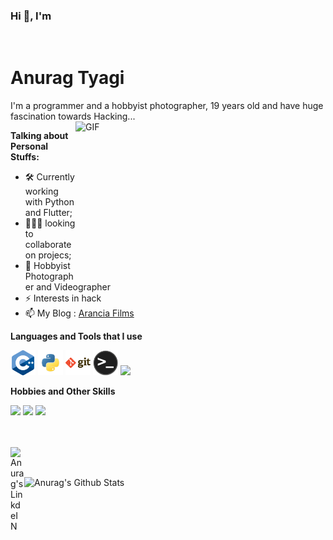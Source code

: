 ### Hi 👋, I'm 
<br />

<h1>Anurag Tyagi</h1>
I'm a programmer and a hobbyist photographer, 19 years old and have huge fascination towards Hacking...


<img align="right" height="250" width="400" alt="GIF" src="https://miro.medium.com/max/1360/1*IRGHmiGsa16stedQvIaZfw.gif" />

**Talking about Personal Stuffs:**

- 🛠 Currently working with Python and  Flutter;
- 👨🏻‍💻 looking to collaborate on projecs;
- 💬 Hobbyist Photographer and Videographer
- ⚡️ Interests in hack
- 📫 My Blog : <a href="https://www.aranciafilms.com/">Arancia Films</a>
  
**Languages and Tools that I use**
  
<code><img height="40" src="https://raw.githubusercontent.com/github/explore/80688e429a7d4ef2fca1e82350fe8e3517d3494d/topics/cpp/cpp.png"></code>
<code><img height="40" src="https://raw.githubusercontent.com/github/explore/80688e429a7d4ef2fca1e82350fe8e3517d3494d/topics/python/python.png"></code>
<code><img height="40" src="https://raw.githubusercontent.com/github/explore/80688e429a7d4ef2fca1e82350fe8e3517d3494d/topics/git/git.png"></code>
<code><img height="40" src="https://raw.githubusercontent.com/github/explore/80688e429a7d4ef2fca1e82350fe8e3517d3494d/topics/terminal/terminal.png"></code>
<code><img height="40" src="https://avatars1.githubusercontent.com/u/14101776?s=200&v=4"></code>  

    

**Hobbies and Other Skills**


<code><img height="40" src="https://avatars3.githubusercontent.com/u/4542585?s=200&v=4"></code>
<code><img height="40" src="https://upload.wikimedia.org/wikipedia/commons/f/fb/Adobe_Illustrator_CC_icon.svg"></code>
<code><img height="40" src="https://upload.wikimedia.org/wikipedia/commons/5/56/Adobe_Photoshop_Lightroom_Classic_CC_icon.svg"></code>

<br/>
<br/>

<a href="https://www.linkedin.com/in/anurag-tyagi-395425178/">
  <img align="left" alt="Anurag's LinkdeIN" width="22px" src="https://cdn.jsdelivr.net/npm/simple-icons@v3/icons/linkedin.svg" />
</a>


<br/>
<br/>

![Anurag's Github Stats](https://github-readme-stats.vercel.app/api?username=WarMac4964&show_icons=true&hide_border=true)
